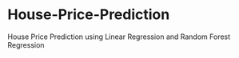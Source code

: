 # House-Price-Prediction
House Price Prediction using Linear Regression and Random Forest Regression
